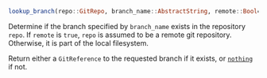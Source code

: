 ```julia
lookup_branch(repo::GitRepo, branch_name::AbstractString, remote::Bool=false) -> Union{GitReference, Nothing}
```

Determine if the branch specified by `branch_name` exists in the repository `repo`. If `remote` is `true`, `repo` is assumed to be a remote git repository. Otherwise, it is part of the local filesystem.

Return either a `GitReference` to the requested branch if it exists, or [`nothing`](@ref) if not.
